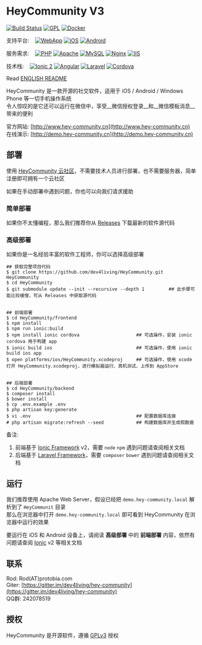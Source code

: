 HeyCommunity V3
============

[![Build Status](https://travis-ci.org/dev4living/HeyCommunity.svg?branch=master)](https://travis-ci.org/dev4living/HeyCommunity)
[![GPL](https://img.shields.io/badge/licence-GPL-red.svg?style=flat)](LICENSE.txt)
[![Docker](https://img.shields.io/badge/dockerImage-300M+-blue.svg?style=flat)](https://hub.daocloud.io/repos/e9aa4c04-33ac-4bc4-99fa-fb727c7acc11)

支持平台: &nbsp;&nbsp;
[![WebApp](https://img.shields.io/badge/WebApp-support-green.svg?style=flat)](#null)
[![iOS](https://img.shields.io/badge/iOS-support-green.svg?style=flat)](#null)
[![Android](https://img.shields.io/badge/Android-support-green.svg?style=flat)](#null)

服务需求: &nbsp;&nbsp;
[![PHP](https://img.shields.io/badge/PHP->5.5.9-yellowgreen.svg?style=flat)](#null)
[![Apache](https://img.shields.io/badge/Apache-normal-yellowgreen.svg?style=flat)](#null)
[![MySQL](https://img.shields.io/badge/MySQL-normal-yellowgreen.svg?style=flat)](#null)
[![Nginx](https://img.shields.io/badge/Nginx-unknown-lightgrey.svg?style=flat)](#null)
[![IIS](https://img.shields.io/badge/IIS-unknown-lightgrey.svg?style=flat)](#null)

技术栈: &nbsp;&nbsp;
[![Ionic 2](https://img.shields.io/badge/Ionic-2-yellow.svg?style=flat)](#null)
[![Angular](https://img.shields.io/badge/Angular-2-yellow.svg?style=flat)](#null)
[![Laravel](https://img.shields.io/badge/Laravel-5.1-yellow.svg?style=flat)](#null)
[![Cordova](https://img.shields.io/badge/Cordova-6-yellow.svg?style=flat)](#null)


Read [ENGLISH README](README.md)

HeyCommunity 是一款开源的社交软件，适用于 iOS / Android / Windows Phone 等一切手机操作系统   
令人惊叹的是它还可以运行在微信中，享受__微信授权登录__和__微信模板消息__带来的便利

官方网站: [http://www.hey-community.cn](http://www.hey-community.cn)   
在线演示: [http://demo.hey-community.cn](http://demo.hey-community.cn)   



## 部署

使用 [HeyCommunity 云社区](http://www.hey-community.com/cloud)，不需要技术人员进行部署，也不需要服务器，简单注册即可拥有一个云社区

如果在手动部署中遇到问题，你也可以向我们请求援助



### 简单部署

如果你不太懂编程，那么我们推荐你从 [Releases](https://github.com/dev4living/HeyCommunity/releases) 下载最新的软件源代码



### 高级部署

如果你是一名经验丰富的软件工程师，你可以选择高级部署

```
## 获取完整项目代码
$ git clone https://github.com/dev4living/HeyCommunity.git HeyCommunity
$ cd HeyCommunity
$ git submodule update --init --recursive --depth 1         ## 此步骤可能比较缓慢，可从 Releases 中获取源代码


## 前端部署
$ cd HeyCommunity/frontend
$ npm install
$ npm run ionic:build
$ npm install ionic cordova                     ## 可选操作，安装 ionic cordova 用于构建 app
$ ionic build ios                               ## 可选操作，使用 ionic build ios app
$ open platforms/ios/HeyCommunity.xcodeproj     ## 可选操作，使用 xcode 打开 HeyCommunity.xcodeproj，进行模拟器运行、真机测试、上传到 AppStore


## 后端部署
$ cd HeyCommunity/backend
$ composer install
$ bower install
$ cp .env.example .env
$ php artisan key:generate
$ vi .env                                       ## 配置数据库连接
# php artisan migrate:refresh --seed            ## 构建数据库并生成假数据
```

备注:

1. 前端基于 [Ionic Framework](http://ionicframework.com) v2，需要 `node`  `npm` 遇到问题请查阅相关文档
2. 后端基于 [Laravel Framework](http://laravel.com)，需要 `composer` `bower` 遇到问题请查阅相关文档



## 运行

我们推荐使用 Apache Web Server，假设已经把 `demo.hey-community.local` 解析到了 `HeyCommunit` 目录   
那么在浏览器中打开 `demo.hey-community.local` 即可看到 HeyCommunity 在浏览器中运行的效果   

要运行在 iOS 和 Android 设备上，请阅读 __高级部署__ 中的 __前端部署__ 内容，依然有问题请查阅 [Ionic](http://ionicframework.com) v2 等相关文档



## 联系

Rod: Rod(AT)protobia.com   
Giter: [https://gitter.im/dev4living/hey-community](https://gitter.im/dev4living/hey-community)   
QQ群: 242078519   



## 授权

HeyCommunity 是开源软件，遵循 [GPLv3](LICENSE.txt) 授权
